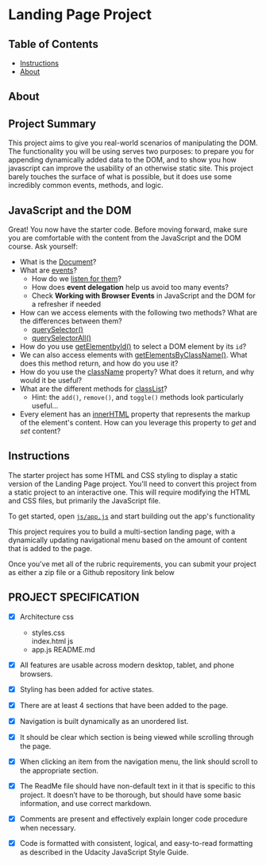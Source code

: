 # Landing Page Project

## Table of Contents

* [Instructions](#instructions)
* [About](#About)

## About

## Project Summary
This project aims to give you real-world scenarios of manipulating the DOM. The functionality you will be using serves two purposes: to prepare you for appending dynamically added data to the DOM, and to show you how javascript can improve the usability of an otherwise static site. This project barely touches the surface of what is possible, but it does use some incredibly common events, methods, and logic.

## JavaScript and the DOM

Great! You now have the starter code. Before moving forward, make sure you are comfortable with the content from the JavaScript and the DOM course. Ask yourself:

*   What is the [Document](https://developer.mozilla.org/en-US/docs/Web/API/Document)?
*   What are [events](https://developer.mozilla.org/en-US/docs/Web/API/Event)?
    *   How do we [listen for them](https://developer.mozilla.org/en-US/docs/Web/API/EventTarget/addEventListener)?
    *   How does **event delegation** help us avoid too many events?
    *   Check **Working with Browser Events** in JavaScript and the DOM for a refresher if needed
*   How can we access elements with the following two methods? What are the differences between them?
    *   [querySelector()](https://developer.mozilla.org/en-US/docs/Web/API/Document/querySelector)
    *   [querySelectorAll()](https://developer.mozilla.org/en-US/docs/Web/API/Document/querySelectorAll)
*   How do you use [getElementbyId()](https://developer.mozilla.org/en-US/docs/Web/API/Document/getElementById) to select a DOM element by its `id`?
*   We can also access elements with [getElementsByClassName()](https://developer.mozilla.org/en-US/docs/Web/API/Document/getElementsByClassName). What does this method return, and how do you use it?
*   How do you use the [className](https://developer.mozilla.org/en-US/docs/Web/API/Element/className) property? What does it return, and why would it be useful?
*   What are the different methods for [classList](https://developer.mozilla.org/en-US/docs/Web/API/Element/classList#Methods)?
    *   Hint: the `add()`, `remove()`, and `toggle()` methods look particularly useful...
*   Every element has an [innerHTML](https://developer.mozilla.org/en-US/docs/Web/API/Element/innerHTML) property that represents the markup of the element's content. How can you leverage this property to _get_ and _set_ content?



## Instructions

The starter project has some HTML and CSS styling to display a static version of the Landing Page project. You'll need to convert this project from a static project to an interactive one. This will require modifying the HTML and CSS files, but primarily the JavaScript file.

To get started, open [`js/app.js`](https://github.com/udacity/fend/tree/refresh-2019/projects/landing-page)  and start building out the app's functionality

This project requires you to build a multi-section landing page, with a dynamically updating navigational menu based on the amount of content that is added to the page.

Once you've met all of the rubric requirements, you can submit your project as either a zip file or a Github repository link below

## PROJECT SPECIFICATION
- [x] Architecture
    css
    - styles.css    
    index.html
    js
    - app.js
    README.md

- [x] All features are usable across modern desktop, tablet, and phone browsers.
- [x] Styling has been added for active states.
- [x] There are at least 4 sections that have been added to the page.
- [x] Navigation is built dynamically as an unordered list.
- [x] It should be clear which section is being viewed while scrolling through the page.
- [x] When clicking an item from the navigation menu, the link should scroll to the appropriate section.
- [x] The ReadMe file should have non-default text in it that is specific to this project. It doesn’t have to be thorough, but should have some basic information, and use correct markdown.
- [x] Comments are present and effectively explain longer code procedure when necessary.
- [x] Code is formatted with consistent, logical, and easy-to-read formatting as described in the Udacity JavaScript Style Guide.

